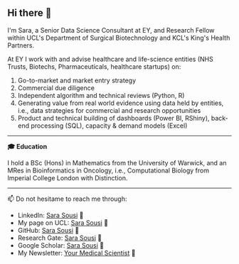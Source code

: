 ## Hi there 👋

I'm Sara, a Senior Data Science Consultant at EY, and Research Fellow within UCL's Department of Surgical Biotechnology and KCL's King's Health Partners. 

At EY I work with and advise healthcare and life-science entities (NHS Trusts, Biotechs, Pharmaceuticals, healthcare startups) on:

1. Go-to-market and market entry strategy
2. Commercial due diligence
3. Independent algorithm and technical reviews (Python, R)
4. Generating value from real world evidence using data held by entities, i.e., data strategies for commercial and research opportunities
5. Product and technical building of dashboards (Power BI, RShiny), back-end processing (SQL), capacity & demand models (Excel)

----

**🎓 Education**

I hold a BSc (Hons) in Mathematics from the University of Warwick, and an MRes in Bioinformatics in Oncology, i.e., Computational Biology from Imperial College London with Distinction.

----

📫 Do not hesitame to reach me through:
- LinkedIn: [Sara Sousi](https://www.linkedin.com/in/sara-sousi/) 🔗
- My page on UCL: [Sara Sousi](https://profiles.ucl.ac.uk/93990-sara-sousi) 🔗
- GitHub: [Sara Sousi](https://github.com/SaraSousi) 🔗
- Research Gate: [Sara Sousi](https://www.researchgate.net/profile/Sara_Sousi) 🔗
- Google Scholar: [Sara Sousi]([https://www.researchgate.net/profile/Sara_Sousi](https://scholar.google.com/citations?user=P64jnJ8AAAAJ&hl=en&inst=4887157489608331491)) 🔗
- My Newsletter: [Your Medical Scientist](https://sarasousi.substack.com/) 🔗

<!--
**SaraSousi/SaraSousi** is a ✨ _special_ ✨ repository because its `README.md` (this file) appears on your GitHub profile.

Here are some ideas to get you started:

- 🔭 I’m currently working on ...
- 🌱 I’m currently learning ...
- 👯 I’m looking to collaborate on ...
- 🤔 I’m looking for help with ...
- 💬 Ask me about ...
- 📫 How to reach me: ...
- 😄 Pronouns: ...
- ⚡ Fun fact: ...
-->
